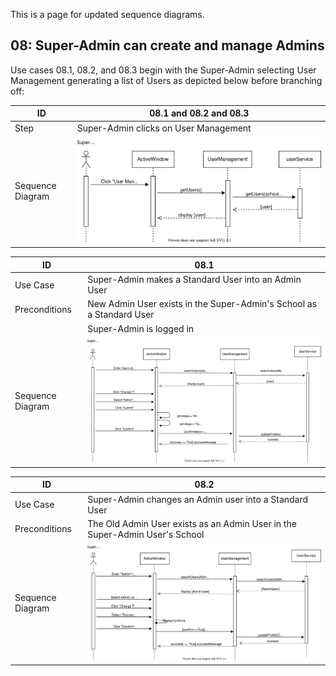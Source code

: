 This is a page for updated sequence diagrams.

## 08: Super-Admin can create and manage Admins

Use cases 08.1, 08.2, and 08.3 begin with the Super-Admin selecting User Management generating a list of Users as depicted below before branching off:

| ID | 08.1 and 08.2 and 08.3 |
| ------ | ------ |
| Step | Super-Admin clicks on User Management |
| Sequence Diagram | ![Use_Case_Step_1.svg](uploads/734542d092d89d95e4abc75a16a427e1/Use_Case_Step_1.svg) |

| ID | 08.1 |
| ------ | ------ |
| Use Case | Super-Admin makes a Standard User into an Admin User |
| Preconditions | New Admin User exists in the Super-Admin's School as a Standard User |
| | Super-Admin is logged in |
| Sequence Diagram | ![Use_Case_08.1.svg](uploads/9330ddc1567ee2e514aab2e71c41efbe/Use_Case_08.1.svg) |

| ID | 08.2 |
| ------ | ------ |
| Use Case | Super-Admin changes an Admin user into a Standard User |
| Preconditions | The Old Admin User exists as an Admin User in the Super-Admin User's School |
| Sequence Diagram | ![Use_Case_08.2.svg](uploads/be68cb6b61960db19055ba840b3a2d00/Use_Case_08.2.svg) |